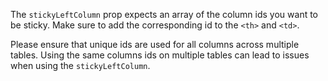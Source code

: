 The `stickyLeftColumn` prop expects an array of the column ids you want to be sticky. Make sure to add the corresponding id to the `<th>` and `<td>`.

Please ensure that unique ids are used for all columns across multiple tables. Using the same columns ids on multiple tables can lead to issues when using the `stickyLeftColumn`.
